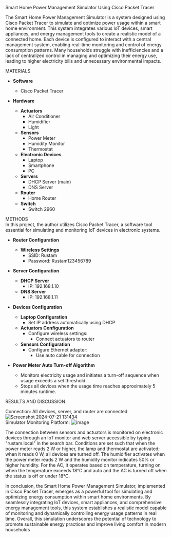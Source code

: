 Smart Home Power Management Simulator
Using Cisco Packet Tracer

The Smart Home Power Management Simulator is a system designed using Cisco
Packet Tracer to simulate and optimize power usage within a smart home environment. This
system integrates various IoT devices, smart appliances, and energy management tools to
create a realistic model of a connected home. Each device is configured to interact with a
central management system, enabling real-time monitoring and control of energy consumption
patterns.
Many households struggle with inefficiencies and a lack of centralized control in
managing and optimizing their energy use, leading to higher electricity bills and unnecessary
environmental impacts.

MATERIALS
- **Software**
  - Cisco Packet Tracer

- **Hardware**
  - **Actuators**
    - Air Conditioner
    - Humidifier
    - Light
  - **Sensors**
    - Power Meter
    - Humidity Monitor
    - Thermostat
  - **Electronic Devices**
    - Laptop
    - Smartphone
    - PC
  - **Servers**
    - DHCP Server (main)
    - DNS Server
  - **Router**
    - Home Router
  - **Switch**
    - Switch 2960
      
METHODS 
<br>
In this project, the author utilizes Cisco Packet Tracer, a software tool essential for simulating
and monitoring IoT devices in electronic systems.

- **Router Configuration**
  - **Wireless Settings**
    - SSID: Rustam
    - Password: Rustam123456789

- **Server Configuration**
  - **DHCP Server**
    - IP: 192.168.1.10
  - **DNS Server**
    - IP: 192.168.1.11

- **Devices Configuration**
  - **Laptop Configuration**
    - Set IP address automatically using DHCP
  - **Actuators Configuration**
    - Configure wireless settings:
      - Connect actuators to router
  - **Sensors Configuration**
    - Configure Ethernet adapter:
      - Use auto cable for connection

- **Power Meter Auto Turn-off Algorithm**
  - Monitors electricity usage and initiates a turn-off sequence when usage exceeds a set threshold.
  - Stops all devices when the usage time reaches approximately 5 minutes runtime.

RESULTS AND DISCUSSION

Connection: All devices, server, and router are connected
![Screenshot 2024-07-21 131434](https://github.com/user-attachments/assets/cdbc47c9-1eba-4c17-a87e-40eedfddbfad) <br>
Simulator Monitoring Platform:
![image](https://github.com/user-attachments/assets/fb32270e-6f62-4cb1-b39a-7634dcd812df)


The connection between sensors and actuators is monitored on electronic devices through an
IoT monitor and web server accessible by typing "rustam.local" in the search bar. Conditions are
set such that when the power meter reads 2 W or higher, the lamp and thermostat are activated;
when it reads 0 W, all devices are turned off. The humidifier activates when the power meter
reads 2 W and the humidity monitor indicates 50% or higher humidity. For the AC, it operates
based on temperature, turning on when the temperature exceeds 18°C and auto and the AC is
turned off when the status is off or under 18°C.

In conclusion, the Smart Home Power Management Simulator, implemented in Cisco Packet
Tracer, emerges as a powerful tool for simulating and optimizing energy consumption within
smart home environments. By seamlessly integrating IoT devices, smart appliances, and
comprehensive energy management tools, this system establishes a realistic model capable of
monitoring and dynamically controlling energy usage patterns in real time. Overall, this
simulation underscores the potential of technology to promote sustainable energy practices and
improve living comfort in modern households
